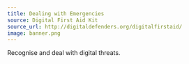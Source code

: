 ```yaml
---
title: Dealing with Emergencies
source: Digital First Aid Kit
source_url: http://digitaldefenders.org/digitalfirstaid/
image: banner.png
---
```


Recognise and deal with digital threats.
